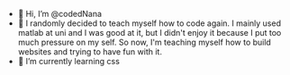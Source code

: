 - 👋 Hi, I’m @codedNana
- 👀 I randomly decided to teach myself how to code again. I mainly used matlab at uni and I was good at it, but I didn't enjoy it because I put too much pressure on my self. So now, I'm teaching myself how to build websites and trying to have fun with it.
- 🌱 I’m currently learning css


<!---
codedNana/codedNana is a ✨ special ✨ repository because its `README.md` (this file) appears on your GitHub profile.
You can click the Preview link to take a look at your changes.
--->

